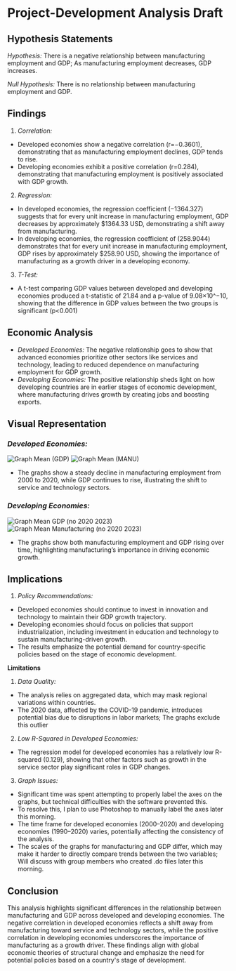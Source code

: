 # Project-Development Analysis Draft
## **Hypothesis Statements**

*Hypothesis:* There is a negative relationship between manufacturing employment and GDP; As manufacturing employment decreases, GDP increases.


*Null Hypothesis:* There is no relationship between manufacturing employment and GDP.

## **Findings**
1. *Correlation:*
- Developed economies show a negative correlation (r=−0.3601), demonstrating that as manufacturing employment declines, GDP tends to rise.
- Developing economies exhibit a positive correlation (r=0.284), demonstrating that manufacturing employment is positively associated with GDP growth.

2. *Regression:*
- In developed economies, the regression coefficient (−1364.327) suggests that for every unit increase in manufacturing employment, GDP decreases by approximately $1364.33 USD, demonstrating a shift away from manufacturing.
- In developing economies, the regression coefficient of (258.9044) demonstrates that for every unit increase in manufacturing employment, GDP rises by approximately $258.90 USD, showing the importance of manufacturing as a growth driver in a developing economy.

3. *T-Test:*
- A t-test comparing GDP values between developed and developing economies produced a t-statistic of 21.84 and a p-value of 9.08×10^−10, showing that the difference in GDP values between the two groups is significant (p<0.001)

## **Economic Analysis**
- *Developed Economies:* The negative relationship goes to show that advanced economies prioritize other sectors like services and technology, leading to reduced dependence on manufacturing employment for GDP growth.
- *Developing Economies:* The positive relationship sheds light on how developing countries are in earlier stages of economic development, where manufacturing drives growth by creating jobs and boosting exports.

## **Visual Representation**
### *Developed Economies:*

![Graph Mean (GDP)](https://github.com/user-attachments/assets/294721e8-58fd-436e-9662-cf6c4ceba1cc)
![Graph Mean (MANU)](https://github.com/user-attachments/assets/d6974fa9-aeed-484c-bfdf-1c695aa104df)
- The graphs show a steady decline in manufacturing employment from 2000 to 2020, while GDP continues to rise, illustrating the shift to service and technology sectors.

### *Developing Economies:*

![Graph Mean GDP (no 2020   2023) ](https://github.com/user-attachments/assets/61a362a6-6ce6-4b55-997c-a094ce5dfbc2)
![Graph Mean Manufacturing (no 2020   2023)](https://github.com/user-attachments/assets/667de9be-6efa-406e-823e-0ce27fa66208)
- The graphs show both manufacturing employment and GDP rising over time, highlighting manufacturing’s importance in driving economic growth.

## **Implications**
1. *Policy Recommendations:*
- Developed economies should continue to invest in innovation and technology to maintain their GDP growth trajectory.
- Developing economies should focus on policies that support industrialization, including investment in education and technology to sustain manufacturing-driven growth.
- The results emphasize the potential demand for country-specific policies based on the stage of economic development.

**Limitations**
1. *Data Quality:*
- The analysis relies on aggregated data, which may mask regional variations within countries.
- The 2020 data, affected by the COVID-19 pandemic, introduces potential bias due to disruptions in labor markets; The graphs exclude this outlier

2. *Low R-Squared in Developed Economies:*
- The regression model for developed economies has a relatively low R-squared (0.129), showing that other factors such as growth in the service sector play significant roles in GDP changes.

3. *Graph Issues:*
- Significant time was spent attempting to properly label the axes on the graphs, but technical difficulties with the software prevented this.
- To resolve this, I plan to use Photoshop to manually label the axes later this morning.
- The time frame for developed economies (2000–2020) and developing economies (1990–2020) varies, potentially affecting the consistency of the analysis. 
- The scales of the graphs for manufacturing and GDP differ, which may make it harder to directly compare trends between the two variables; Will discuss with group members who created .do files later this morning.

## Conclusion
This analysis highlights significant differences in the relationship between manufacturing and GDP across developed and developing economies. The negative correlation in developed economies reflects a shift away from manufacturing toward service and technology sectors, while the positive correlation in developing economies underscores the importance of manufacturing as a growth driver. These findings align with global economic theories of structural change and emphasize the need for potential policies based on a country's stage of development.





